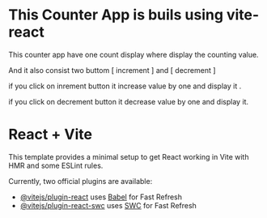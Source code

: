 # This Counter App is buils using vite-react 
 This counter app have one count display where display the counting value.

 And it also consist two buttom [ increment ] and [ decrement ]

 if you click on inrement button it increase value by one and display it .

 if you click on decrement button it decrease value by one and display it.

# React + Vite

This template provides a minimal setup to get React working in Vite with HMR and some ESLint rules.

Currently, two official plugins are available:

- [@vitejs/plugin-react](https://github.com/vitejs/vite-plugin-react/blob/main/packages/plugin-react/README.md) uses [Babel](https://babeljs.io/) for Fast Refresh
- [@vitejs/plugin-react-swc](https://github.com/vitejs/vite-plugin-react-swc) uses [SWC](https://swc.rs/) for Fast Refresh
